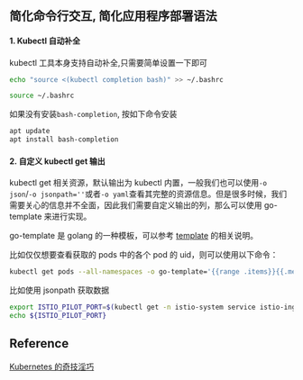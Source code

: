 ## 简化命令行交互, 简化应用程序部署语法

#### 1. Kubectl 自动补全
kubectl 工具本身支持自动补全,只需要简单设置一下即可

````bash
echo "source <(kubectl completion bash)" >> ~/.bashrc

source ~/.bashrc
````
如果没有安装`bash-completion`, 按如下命令安装
```bash
apt update
apt install bash-completion
```

#### 2. 自定义 kubectl get 输出

kubectl get 相关资源，默认输出为 kubectl 内置，一般我们也可以使用`-o json`/`-o jsonpath=''`或者`-o yaml`查看其完整的资源信息。但是很多时候，我们需要关心的信息并不全面，因此我们需要自定义输出的列，那么可以使用 go-template 来进行实现。

go-template 是 golang 的一种模板，可以参考 [template](https://link.zhihu.com/?target=https%3A//golang.org/pkg/text/template/) 的相关说明。

比如仅仅想要查看获取的 pods 中的各个 pod 的 uid，则可以使用以下命令：
````bash
kubectl get pods --all-namespaces -o go-template='{{range .items}}{{.metadata.uid}} {{end}}'
````
比如使用 jsonpath 获取数据
```bash
export ISTIO_PILOT_PORT=$(kubectl get -n istio-system service istio-ingressgateway -o jsonpath='{.spec.ports[?(@.name=="tcp-pilot-grpc-tls")].nodePort}')
echo ${ISTIO_PILOT_PORT}
```


## Reference
[Kubernetes 的奇技淫巧](https://mp.weixin.qq.com/s/G8t18WpE_XW69nRmFLZSfg)
